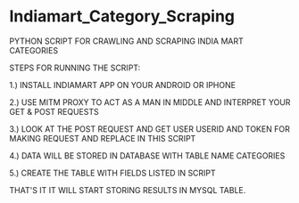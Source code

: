 # Indiamart_Category_Scraping

PYTHON SCRIPT FOR CRAWLING AND SCRAPING INDIA MART CATEGORIES


STEPS FOR RUNNING THE SCRIPT: 

1.) INSTALL INDIAMART APP ON YOUR ANDROID OR IPHONE

2.) USE MITM PROXY TO ACT AS A MAN IN MIDDLE AND INTERPRET YOUR GET & POST REQUESTS

3.) LOOK AT THE POST REQUEST AND GET USER USERID AND TOKEN FOR MAKING REQUEST AND REPLACE IN THIS SCRIPT

4.) DATA WILL BE STORED IN DATABASE WITH TABLE NAME CATEGORIES

5.) CREATE THE TABLE WITH FIELDS LISTED IN SCRIPT

THAT'S IT IT WILL START STORING RESULTS IN MYSQL TABLE.
